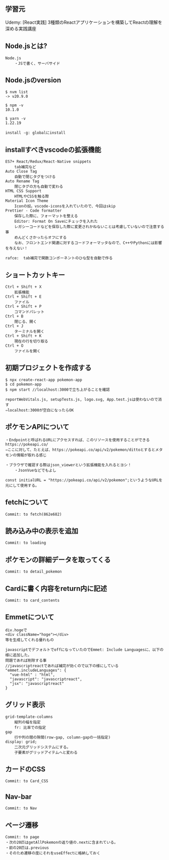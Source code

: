 ## 学習元
Udemy: [React実践] 3種類のReactアプリケーションを構築してReactの理解を深める実践講座

## Node.jsとは?
```
Node.js
    ・JSで書く、サーバサイド
```

## Node.jsのversion
```
$ nvm list
-> v20.9.0

$ npm -v
10.1.0

$ yarn -v
1.22.19

install -g: globalにinstall
```

## installすべきvscodeの拡張機能
```
ES7+ React/Redux/React-Native snippets
    tab補完など
Auto Close Tag
    自動で閉じタグをつける
Auto Rename Tag
    閉じタグの方も自動で変わる
HTML CSS Support
    HTMLやCSSを触る際
Material Icon Theme
    Iconの奴。vscode-iconsを入れていたので、今回はskip
Prettier - Code formatter
    保存した際に、フォーマットを整える
    Editor: Format On Saveにチェックを入れた
    レガシーコードなどを保存した際に変更されかねないことは考慮していないので注意する事
    めんどくさかったらオフにする
    なお、フロントエンド関連に対するコードフォーマッタなので、C++やPythonには影響を与えない！

rafce:  tab補完で関数コンポーネントのひな型を自動で作る
```

## ショートカットキー
```
Ctrl + Shift + X
    拡張機能
Ctrl + Shift + E
    ファイル
Ctrl + Shift + P
    コマンドパレット
Ctrl + B
    閉じる、開く
Ctrl + J
    ターミナルを開く
Ctrl + Shift + K
    現在の行を切り取る
Ctrl + O
    ファイルを開く
```

## 初期プロジェクトを作成する
```
$ npx create-react-app pokemon-app
$ cd pokemon-app
$ npm start //localhost:3000で立ち上がることを確認

reportWebVitals.js, setupTests.js, logo.svg, App.test.jsは使わないので消す
⇒localhost:3000が空白になったらOK
```

## ポケモンAPIについて
```
・Endpointと呼ばれるURLにアクセスすれば、このリソースを使用することができる
https://pokeapi.co/
⇒ここに対して、たとえば、https://pokeapi.co/api/v2/pokemon/dittoとするとメタモンの情報が取れる感じ

・ブラウザで確認する際はjson_viewerという拡張機能を入れるとヨシ！
    ・JsonVueなどでもよし

const initialURL = "https://pokeapi.co/api/v2/pokemon";というようなURLを元にして使用する。
```

## fetchについて
```
Commit: to fetch(862e682)
```

## 読み込み中の表示を追加
```
Commit: to loading
```

## ポケモンの詳細データを取ってくる
```
Commit: to detail_pokemon
```

## Cardに書く内容をreturn内に記述
```
Commit: to card_contents
```

## Emmetについて
```
div.hogeで
<div className="hoge"></div>
等を生成してくれる優れもの

javascriptでデフォルトでoffになっていたのでEmmet: Include Languagesに、以下の様に追加した。
問題であれば削除する事
//javascriptreactであれば補完が効くので以下の様にしている
"emmet.includeLanguages": {
  "vue-html" : "html",
  "javascript": "javascriptreact",
  "jsx": "javascriptreact"
}

```

## グリッド表示
```
grid-template-columns
    縦列の幅を指定
    fr: 比率での指定
gap
    行や列の間の隙間(row-gap, column-gapの一括指定)
display: grid;
    二次元グリッドシステムにする。
    子要素がグリッドアイテムへと変わる

```

## カードのCSS
```
Commit: to Card_CSS
```

## Nav-bar
```
Commit: to Nav
```

## ページ遷移
```
Commit: to page
・次の20匹はgetAllPokemonの返り値の.nextに含まれている。
・前の20匹は.previous
・そのため遷移の度にそれをuseEffectに格納しておく
```